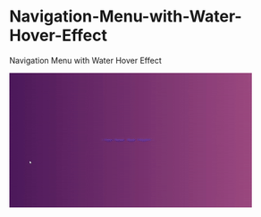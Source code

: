 # Navigation-Menu-with-Water-Hover-Effect
Navigation Menu with Water Hover Effect

![](https://github.com/VikasGutte/Navigation-Menu-with-Water-Hover-Effect/blob/main/output.gif)
